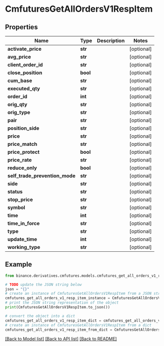 # CmfuturesGetAllOrdersV1RespItem


## Properties

Name | Type | Description | Notes
------------ | ------------- | ------------- | -------------
**activate_price** | **str** |  | [optional] 
**avg_price** | **str** |  | [optional] 
**client_order_id** | **str** |  | [optional] 
**close_position** | **bool** |  | [optional] 
**cum_base** | **str** |  | [optional] 
**executed_qty** | **str** |  | [optional] 
**order_id** | **int** |  | [optional] 
**orig_qty** | **str** |  | [optional] 
**orig_type** | **str** |  | [optional] 
**pair** | **str** |  | [optional] 
**position_side** | **str** |  | [optional] 
**price** | **str** |  | [optional] 
**price_match** | **str** |  | [optional] 
**price_protect** | **bool** |  | [optional] 
**price_rate** | **str** |  | [optional] 
**reduce_only** | **bool** |  | [optional] 
**self_trade_prevention_mode** | **str** |  | [optional] 
**side** | **str** |  | [optional] 
**status** | **str** |  | [optional] 
**stop_price** | **str** |  | [optional] 
**symbol** | **str** |  | [optional] 
**time** | **int** |  | [optional] 
**time_in_force** | **str** |  | [optional] 
**type** | **str** |  | [optional] 
**update_time** | **int** |  | [optional] 
**working_type** | **str** |  | [optional] 

## Example

```python
from binance.derivatives.cmfutures.models.cmfutures_get_all_orders_v1_resp_item import CmfuturesGetAllOrdersV1RespItem

# TODO update the JSON string below
json = "{}"
# create an instance of CmfuturesGetAllOrdersV1RespItem from a JSON string
cmfutures_get_all_orders_v1_resp_item_instance = CmfuturesGetAllOrdersV1RespItem.from_json(json)
# print the JSON string representation of the object
print(CmfuturesGetAllOrdersV1RespItem.to_json())

# convert the object into a dict
cmfutures_get_all_orders_v1_resp_item_dict = cmfutures_get_all_orders_v1_resp_item_instance.to_dict()
# create an instance of CmfuturesGetAllOrdersV1RespItem from a dict
cmfutures_get_all_orders_v1_resp_item_from_dict = CmfuturesGetAllOrdersV1RespItem.from_dict(cmfutures_get_all_orders_v1_resp_item_dict)
```
[[Back to Model list]](../README.md#documentation-for-models) [[Back to API list]](../README.md#documentation-for-api-endpoints) [[Back to README]](../README.md)


